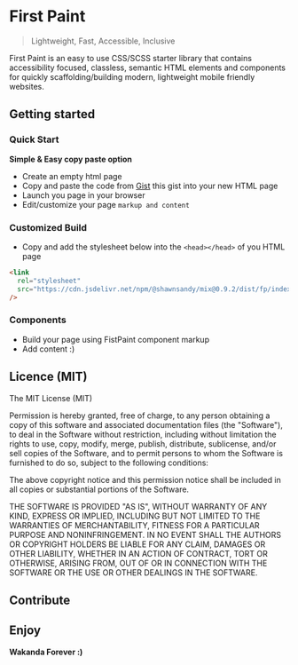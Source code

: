# First Paint

> Lightweight, Fast, Accessible, Inclusive

First Paint is an easy to use CSS/SCSS starter library that contains accessibility focused, classless, semantic HTML elements and components for quickly scaffolding/building modern, lightweight mobile friendly websites.

## Getting started

### Quick Start

**Simple & Easy copy paste option**

- Create an empty html page
- Copy and paste the code from [Gist](https://gist.github.com/shawn-sandy/0be9ce998760ec2193e31ac1d7ae2e85) this gist into your new HTML page
- Launch you page in your browser
- Edit/customize your page `markup and content`

<script src="https://gist.github.com/shawn-sandy/bcc3739439954599280f6acd6432c127.js"></script>

### Customized Build

- Copy and add the stylesheet below into the `<head></head>` of you HTML page

```html
<link
  rel="stylesheet"
  src="https://cdn.jsdelivr.net/npm/@shawnsandy/mix@0.9.2/dist/fp/index.css"
/>
```

### Components

- Build your page using FistPaint component markup
- Add content :)

<script src="https://gist.github.com/shawn-sandy/bcc3739439954599280f6acd6432c127.js"></script>

## Licence (MIT)

The MIT License (MIT)

Permission is hereby granted, free of charge, to any person obtaining a copy of this software and associated documentation files (the "Software"), to deal in the Software without restriction, including without limitation the rights to use, copy, modify, merge, publish, distribute, sublicense, and/or sell copies of the Software, and to permit persons to whom the Software is furnished to do so, subject to the following conditions:

The above copyright notice and this permission notice shall be included in all copies or substantial portions of the Software.

THE SOFTWARE IS PROVIDED "AS IS", WITHOUT WARRANTY OF ANY KIND, EXPRESS OR IMPLIED, INCLUDING BUT NOT LIMITED TO THE WARRANTIES OF MERCHANTABILITY, FITNESS FOR A PARTICULAR PURPOSE AND NONINFRINGEMENT. IN NO EVENT SHALL THE AUTHORS OR COPYRIGHT HOLDERS BE LIABLE FOR ANY CLAIM, DAMAGES OR OTHER LIABILITY, WHETHER IN AN ACTION OF CONTRACT, TORT OR OTHERWISE, ARISING FROM, OUT OF OR IN CONNECTION WITH THE SOFTWARE OR THE USE OR OTHER DEALINGS IN THE SOFTWARE.

## Contribute

## Enjoy

**Wakanda Forever :)**
